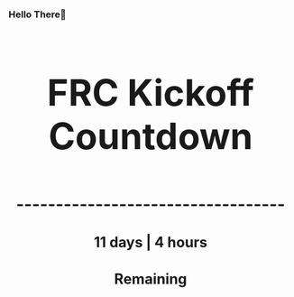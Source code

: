 ### Hello There👋

<!---START-TIMER--->
<h3 align='center' style='font-size: 64px;'>FRC Kickoff Countdown</h3>
<h3 align='center' style='font-size: 30px;'>----------------------------------</h3>
<h3 align='center' style='font-size: 25px;'>11 days | 4 hours</h3>
<h3 align='center' style='font-size: 25px;'>Remaining</h3>
<!---END-TIMER--->
